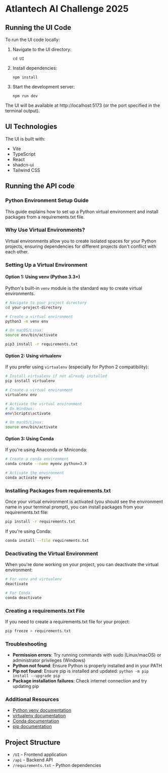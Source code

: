 # Atlantech AI Challenge 2025

## Running the UI Code

To run the UI code locally:

1. Navigate to the UI directory:
   ```
   cd UI
   ```

2. Install dependencies:
   ```
   npm install
   ```

3. Start the development server:
   ```
   npm run dev
   ```

The UI will be available at http://localhost:5173 (or the port specified in the terminal output).

## UI Technologies

The UI is built with:
- Vite
- TypeScript
- React
- shadcn-ui
- Tailwind CSS

## Running the API code

### Python Environment Setup Guide

This guide explains how to set up a Python virtual environment and install packages from a requirements.txt file.

### Why Use Virtual Environments?

Virtual environments allow you to create isolated spaces for your Python projects, ensuring dependencies for different projects don't conflict with each other.

### Setting Up a Virtual Environment

#### Option 1: Using venv (Python 3.3+)

Python's built-in `venv` module is the standard way to create virtual environments.

```bash
# Navigate to your project directory
cd your-project-directory

# Create a virtual environment
python3 -m venv env

# On macOS/Linux:
source env/bin/activate

pip3 install -r requirements.txt
```

#### Option 2: Using virtualenv

If you prefer using `virtualenv` (especially for Python 2 compatibility):

```bash
# Install virtualenv if not already installed
pip install virtualenv

# Create a virtual environment
virtualenv env

# Activate the virtual environment
# On Windows:
env\Scripts\activate

# On macOS/Linux:
source env/bin/activate
```

#### Option 3: Using Conda

If you're using Anaconda or Miniconda:

```bash
# Create a conda environment
conda create --name myenv python=3.9

# Activate the environment
conda activate myenv
```

### Installing Packages from requirements.txt

Once your virtual environment is activated (you should see the environment name in your terminal prompt), you can install packages from your requirements.txt file:

```bash
pip install -r requirements.txt
```

If you're using Conda:

```bash
conda install --file requirements.txt
```

### Deactivating the Virtual Environment

When you're done working on your project, you can deactivate the virtual environment:

```bash
# For venv and virtualenv
deactivate

# For Conda
conda deactivate
```

### Creating a requirements.txt File

If you need to create a requirements.txt file for your project:

```bash
pip freeze > requirements.txt
```

### Troubleshooting

- **Permission errors**: Try running commands with sudo (Linux/macOS) or administrator privileges (Windows)
- **Python not found**: Ensure Python is properly installed and in your PATH
- **Pip not found**: Ensure pip is installed and updated: `python -m pip install --upgrade pip`
- **Package installation failures**: Check internet connection and try updating pip

### Additional Resources

- [Python venv documentation](https://docs.python.org/3/library/venv.html)
- [virtualenv documentation](https://virtualenv.pypa.io/en/latest/)
- [Conda documentation](https://docs.conda.io/projects/conda/en/latest/user-guide/tasks/manage-environments.html)
- [pip documentation](https://pip.pypa.io/en/stable/) 

## Project Structure

- `/UI` - Frontend application
- `/api` - Backend API
- `/requirements.txt` - Python dependencies 


